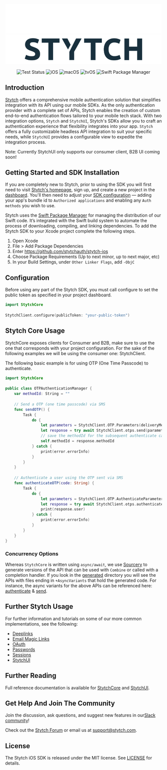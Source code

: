 <div align=center>

![Stytch iOS SDK](Resources/Assets/Wordmark-dark-mode.png#gh-dark-mode-only)
![Stytch iOS SDK](Resources/Assets/Wordmark-light-mode.png#gh-light-mode-only)

![Test Status](https://github.com/stytchauth/stytch-ios/actions/workflows/test.yml/badge.svg)
![iOS](https://img.shields.io/badge/iOS-13.0-blue) ![macOS](https://img.shields.io/badge/macOS-10.15-green) ![tvOS](https://img.shields.io/badge/tvOS-13.0-orange)
![Swift Package Manager](https://img.shields.io/badge/Swift_Package_Manager-compatible-4BC51D)

</div>

## Introduction
[Stytch](https://stytch.com) offers a comprehensive mobile authentication solution that simplifies integration with its API using our mobile SDKs. As the only authentication provider with a complete set of APIs, Stytch enables the creation of custom end-to-end authentication flows tailored to your mobile tech stack. With two integration options, `Stytch` and `StytchUI`, Stytch's SDKs allow you to craft an authentication experience that flexibility integrates into your app. `Stytch` offers a fully customizable headless API integration to suit your specific needs, while `StytchUI` provides a configurable view to expedite the integration process.

Note: Currently StytchUI only supports our consumer client, B2B UI coming soon! 

## Getting Started and SDK Installation

If you are completely new to Stytch, prior to using the SDK you will first need to visit [Stytch's homepage](https://stytch.com), sign up, and create a new project in the [dashboard](https://stytch.com/dashboard/home). You'll then need to adjust your [SDK configuration](https://stytch.com/dashboard/sdk-configuration) — adding your app's bundle id to `Authorized applications` and enabling any `Auth methods` you wish to use.

Stytch uses the [Swift Package Manager](https://www.swift.org/package-manager/) for managing the distribution of our Swift code. It’s integrated with the Swift build system to automate the process of downloading, compiling, and linking dependencies. To add the Stytch SDK to your Xcode project complete the following steps.

1. Open Xcode
2. File > Add Package Dependencies
3. Enter https://github.com/stytchauth/stytch-ios
4. Choose Package Requirements (Up to next minor, up to next major, etc)
5. In your Build Settings, under `Other Linker Flags`, add `-ObjC`

## Configuration

Before using any part of the Stytch SDK, you must call configure to set the public token as specified in your project dashboard.

``` swift
import StytchCore

StytchClient.configure(publicToken: "your-public-token")
```

## Stytch Core Usage

StytchCore exposes clients for Consumer and B2B, make sure to use the one that corresponds with your project configuration. For the sake of the following examples we will be using the consumer one: StytchClient.

The following basic example is for using OTP (One Time Passcode) to authenticate.

``` swift
import StytchCore

public class OTPAuthenticationManager {
    var methodId: String = ""

    // Send a OTP (one time passcode) via SMS
    func sendOTP() {
        Task {
            do {
                let parameters = StytchClient.OTP.Parameters(deliveryMethod: .sms(phoneNumber: "+12125551234"))
                let response = try await StytchClient.otps.send(parameters: parameters)
                // save the methodId for the subsequent authenticate call
                self.methodId = response.methodId
            } catch {
                print(error.errorInfo)
            }
        }
    }
    
    // Authenticate a user using the OTP sent via SMS
    func authenticateOTP(code: String) {
        Task {
            do {
                let parameters = StytchClient.OTP.AuthenticateParameters(code: code, methodId: methodId)
                let response = try await StytchClient.otps.authenticate(parameters: parameters)
                print(response.user)
            } catch {
                print(error.errorInfo)
            }
        }
    }
}
```

### Concurrency Options
Whereas `StytchCore` is written using `async/await`, we use [Sourcery](https://github.com/krzysztofzablocki/Sourcery) to generate versions of the API that can be used with `Combine` or called with a completion handler. If you look in the [generated](/Sources/StytchCore/Generated/) directory you will see the APIs with files ending in `+AsyncVariants` that hold the generated code. For instance, the async variants for the above APIs can be referenced here: [authenticate](/Sources/StytchCore/Generated/StytchClient.OTP.authenticate+AsyncVariants.generated.swift) & [send](/Sources/StytchCore/Generated/StytchClient.OTP.send+AsyncVariants.generated.swift).

## Further Stytch Usage
For further information and tutorials on some of our more common implementations, see the following:
* [Deeplinks](./tutorials/Deeplinks.md)
* [Email Magic Links](./tutorials/EmailMagicLinks.md)
* [OAuth](./tutorials/OAuth.md)
* [Passwords](./tutorials/Passwords.md)
* [Sessions](./tutorials/Sessions.md)
* [StytchUI](./tutorials/UI.md)

## Further Reading

Full reference documentation is available for [StytchCore](https://stytchauth.github.io/stytch-ios/main/StytchCore/documentation/stytchcore/) and [StytchUI](https://stytchauth.github.io/stytch-ios/main/StytchUI/documentation/stytchui/).

## Get Help And Join The Community

Join the discussion, ask questions, and suggest new features in our ​[Slack community](https://stytch.com/docs/resources/support/overview)!

Check out the [Stytch Forum](https://forum.stytch.com/) or email us at [support@stytch.com](mailto:support@stytch.com).

## License

The Stytch iOS SDK is released under the MIT license. See [LICENSE](LICENSE) for details.
